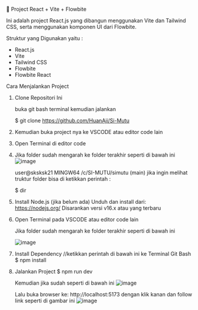 🚀 Project React + Vite + Flowbite

Ini adalah project React.js yang dibangun menggunakan Vite dan Tailwind CSS, serta menggunakan komponen UI dari Flowbite.

Struktur yang Digunakan yaitu :

- React.js
- Vite
- Tailwind CSS
- Flowbite
- Flowbite React


Cara Menjalankan Project

1. Clone Repositori Ini

    buka git bash terminal kemudian jalankan
      
      $ git clone https://github.com/HuanAji/Si-Mutu

2. Kemudian buka project nya ke VSCODE atau editor code lain
3. Open Terminal di editor code
4. Jika folder sudah mengarah ke folder terakhir seperti di bawah ini
![image](https://github.com/user-attachments/assets/dbce9d04-4acd-4873-89ef-d86c8b10ba3c)

   user@sksksk21 MINGW64 /c/SI-MUTU/simutu (main)
    jika ingin melihat truktur folder bisa di ketikkan perintah :
    
    $ dir

6. Install Node.js (jika belum ada)
    Unduh dan install dari: https://nodejs.org/
    Disarankan versi v16.x atau yang terbaru

6. Open Terminal pada VSCODE atau editor code lain 

      Jika folder sudah mengarah ke folder terakhir seperti di bawah ini

     ![image](https://github.com/user-attachments/assets/dbce9d04-4acd-4873-89ef-d86c8b10ba3c)


3. Install Dependency
      //ketikkan perintah di bawah ini ke Terminal Git Bash 
      $ npm install

5. Jalankan Project
      $ npm run dev

    Kemudian jika sudah seperti di bawah ini 
    ![image](https://github.com/user-attachments/assets/9a4f01b1-df30-4a8c-a61c-1a29313f4c42)
    
    Lalu buka browser ke: http://localhost:5173 dengan klik kanan dan follow link seperti di gambar ini 
    ![image](https://github.com/user-attachments/assets/2245b285-4af1-44c9-9696-6b0f819fe1ad)


